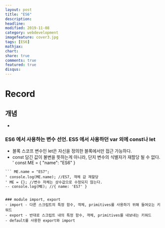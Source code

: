 ```yaml
---
layout: post
title: "ES6"
description: 
headline: 
modified: 2019-11-08
category: webdevelopment
imagefeature: cover3.jpg
tags: [ES6]
mathjax: 
chart: 
share: true
comments: true
featured: true
disqus:
---
```


# Record
## 개념
- 

### ES6 에서 사용하는 변수 선언. ES5 에서 사용하던 var 외에 const나 let
- 블록 스코프 변수인 let은 자신을 정의한 블록에서만 접근 가능하다.
- const 담긴 값이 불변을 뜻하는게 아니라, 단지 변수의 식별자가 재할당 될 수 없다.
' const ME = { "name": "ES6" } 
``` console.log(ME.name); //ES6 
``` ME.name = "ES7"; 
' console.log(ME.name); //ES7, 객체 값 재할당 
' ME = {}; //변수 자체는 상수값으로 수정되지 않는다. 
-- console.log(ME); //{ name: 'ES7' }


### module import, export
- import - 다른 스크립트의 특정 함수, 객체, primitives를 사용하기 위해 들여오는 키워드
- export - 반대로 스크립트 내의 특정 함수, 객체, primitives를 내보내는 키워드
- default를 사용한 export와 import